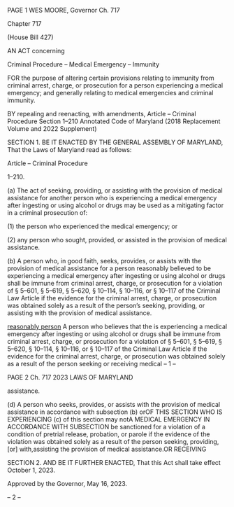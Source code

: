 PAGE 1
WES MOORE, Governor Ch. 717

Chapter 717

(House Bill 427)

AN ACT concerning

Criminal Procedure – Medical Emergency – Immunity

FOR the purpose of altering certain provisions relating to immunity from criminal arrest,
charge, or prosecution for a person experiencing a medical emergency; and generally
relating to medical emergencies and criminal immunity.

BY repealing and reenacting, with amendments,
Article – Criminal Procedure
Section 1–210
Annotated Code of Maryland
(2018 Replacement Volume and 2022 Supplement)

SECTION 1. BE IT ENACTED BY THE GENERAL ASSEMBLY OF MARYLAND,
That the Laws of Maryland read as follows:

Article – Criminal Procedure

1–210.

(a) The act of seeking, providing, or assisting with the provision of medical
assistance for another person who is experiencing a medical emergency after ingesting or
using alcohol or drugs may be used as a mitigating factor in a criminal prosecution of:

(1) the person who experienced the medical emergency; or

(2) any person who sought, provided, or assisted in the provision of medical
assistance.

(b) A person who, in good faith, seeks, provides, or assists with the provision of
medical assistance for a person reasonably believed to be experiencing a medical emergency
after ingesting or using alcohol or drugs shall be immune from criminal arrest, charge, or
prosecution for a violation of § 5–601, § 5–619, § 5–620, § 10–114, § 10–116, or § 10–117 of
the Criminal Law Article if the evidence for the criminal arrest, charge, or prosecution was
obtained solely as a result of the person’s seeking, providing, or assisting with the provision
of medical assistance.

[reasonably person](c) A person who believes that the is experiencing a medical
emergency after ingesting or using alcohol or drugs shall be immune from criminal arrest,
charge, or prosecution for a violation of § 5–601, § 5–619, § 5–620, § 10–114, § 10–116, or §
10–117 of the Criminal Law Article if the evidence for the criminal arrest, charge, or
prosecution was obtained solely as a result of the person seeking or receiving medical
– 1 –

PAGE 2
Ch. 717 2023 LAWS OF MARYLAND

assistance.

(d) A person who seeks, provides, or assists with the provision of medical
assistance in accordance with subsection (b) orOF THIS SECTION WHO IS EXPERIENCING
(c) of this section may notA MEDICAL EMERGENCY IN ACCORDANCE WITH SUBSECTION
be sanctioned for a violation of a condition of pretrial release, probation, or parole if the
evidence of the violation was obtained solely as a result of the person seeking, providing,
[or] with,assisting the provision of medical assistance.OR RECEIVING

SECTION 2. AND BE IT FURTHER ENACTED, That this Act shall take effect
October 1, 2023.

Approved by the Governor, May 16, 2023.

– 2 –